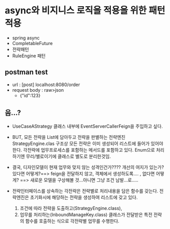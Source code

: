 # async와 비지니스 로직을 적용을 위한 패턴 적용
- spring async
- CompletableFuture
- 전략패턴
- RuleEngine 패턴

## postman test
- url : [post] localhost:8080/order
- request body : raw>json
    - {"id":123}
  
## 음...?
- UseCaseAStrategy 클래스 내부에 EventServerCallerFeign을 주입하고 싶다.

- BUT, 모든 전략을 List에 담아두고 전략을 판별하는 전략엔진StrategyEngine.clas 구조상 모든 전략은 이미 생성되어 리스트에 들어가 있어야 한다. 각전략에 업무프로세스를 포함하는 메서드를 포함하고 있다. Enum으로 처리하기엔 무리/별로이기에 클래스로 별도로 분리한것임.
- 결국, 디자인모델이 현재 업무와 맞지 않는 성격인건가???? 개선의 여지가 있는가? 있다면 어떻게?==> feign을 전달하지 않고, 객체에서 생성하도록.... , 없다면 어떻게? ==> 새로운 모델을 구상해볼 것...아니면 그냥 조건 남발...로.....
- 전략인터페이스를 상속하는 각전략은 전략별로 처리내용을 담은 함수를 갖는다.
  전략엔진은 초기화시에 해당하는 전략을 생성하여 리스트에 갖고 있다.
  1. 조건에 따라 전략을 도출하고(StrategyEngine.class),
  2. 업무를 처리하는(InboundManageKey.class) 클래스가 전달받은 특전 전략의 함수를 호출하는 식으로 각전략별 업무를 수행한다.
  



